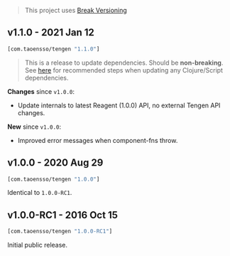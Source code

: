 > This project uses [Break Versioning](https://github.com/ptaoussanis/encore/blob/master/BREAK-VERSIONING.md)

## v1.1.0 - 2021 Jan 12

```clojure
[com.taoensso/tengen "1.1.0"]
```

> This is a release to update dependencies. Should be **non-breaking**.  
> See [here](https://github.com/ptaoussanis/encore#recommended-steps-after-any-significant-dependency-update) for recommended steps when updating any Clojure/Script dependencies.

**Changes** since `v1.0.0`:

* Update internals to latest Reagent (1.0.0) API, no external Tengen API changes.


**New** since `v1.0.0`:

* Improved error messages when component-fns throw.


## v1.0.0 - 2020 Aug 29

```clojure
[com.taoensso/tengen "1.0.0"]
```

Identical to `1.0.0-RC1`.


## v1.0.0-RC1 - 2016 Oct 15

```clojure
[com.taoensso/tengen "1.0.0-RC1"]
```

Initial public release.
